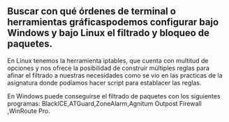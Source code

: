 ## Buscar con qué órdenes de terminal o herramientas gráficaspodemos configurar bajo Windows y bajo Linux el filtrado y bloqueo de paquetes.

En Linux tenemos la herramienta iptables, que cuenta con multitud de opciones y nos ofrece la posibilidad de construir múltiples reglas para afinar el filtrado a nuestras necesidades como se vio en las practicas de la asignatura donde podíamos hacer script para establacer las reglas.

En Windows puede conseguirse el filtrado de paquetes con los siguientes programas:
BlackICE,ATGuard,ZoneAlarm,Agnitum Outpost Firewall ,WinRoute Pro.
